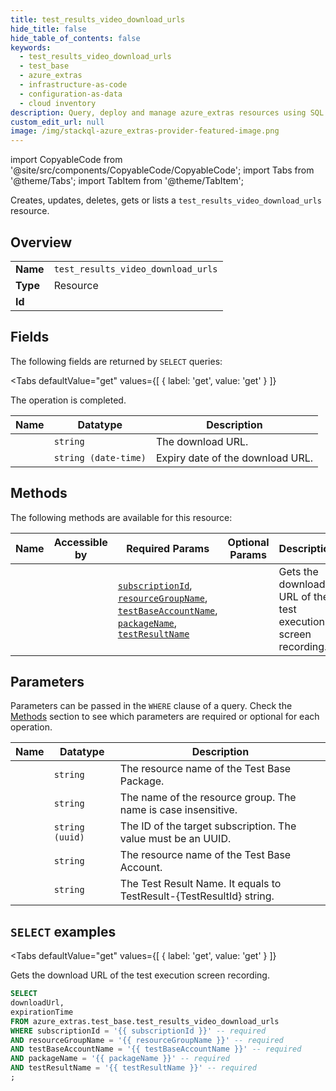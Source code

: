 ```yaml
--- 
title: test_results_video_download_urls
hide_title: false
hide_table_of_contents: false
keywords:
  - test_results_video_download_urls
  - test_base
  - azure_extras
  - infrastructure-as-code
  - configuration-as-data
  - cloud inventory
description: Query, deploy and manage azure_extras resources using SQL
custom_edit_url: null
image: /img/stackql-azure_extras-provider-featured-image.png
---
```


import CopyableCode from '@site/src/components/CopyableCode/CopyableCode';
import Tabs from '@theme/Tabs';
import TabItem from '@theme/TabItem';

Creates, updates, deletes, gets or lists a <code>test_results_video_download_urls</code> resource.

## Overview
<table><tbody>
<tr><td><b>Name</b></td><td><code>test_results_video_download_urls</code></td></tr>
<tr><td><b>Type</b></td><td>Resource</td></tr>
<tr><td><b>Id</b></td><td><CopyableCode code="azure_extras.test_base.test_results_video_download_urls" /></td></tr>
</tbody></table>

## Fields

The following fields are returned by `SELECT` queries:

<Tabs
    defaultValue="get"
    values={[
        { label: 'get', value: 'get' }
    ]}
>
<TabItem value="get">

The operation is completed.

<table>
<thead>
    <tr>
    <th>Name</th>
    <th>Datatype</th>
    <th>Description</th>
    </tr>
</thead>
<tbody>
<tr>
    <td><CopyableCode code="downloadUrl" /></td>
    <td><code>string</code></td>
    <td>The download URL.</td>
</tr>
<tr>
    <td><CopyableCode code="expirationTime" /></td>
    <td><code>string (date-time)</code></td>
    <td>Expiry date of the download URL.</td>
</tr>
</tbody>
</table>
</TabItem>
</Tabs>

## Methods

The following methods are available for this resource:

<table>
<thead>
    <tr>
    <th>Name</th>
    <th>Accessible by</th>
    <th>Required Params</th>
    <th>Optional Params</th>
    <th>Description</th>
    </tr>
</thead>
<tbody>
<tr>
    <td><a href="#get"><CopyableCode code="get" /></a></td>
    <td><CopyableCode code="select" /></td>
    <td><a href="#parameter-subscriptionId"><code>subscriptionId</code></a>, <a href="#parameter-resourceGroupName"><code>resourceGroupName</code></a>, <a href="#parameter-testBaseAccountName"><code>testBaseAccountName</code></a>, <a href="#parameter-packageName"><code>packageName</code></a>, <a href="#parameter-testResultName"><code>testResultName</code></a></td>
    <td></td>
    <td>Gets the download URL of the test execution screen recording.</td>
</tr>
</tbody>
</table>

## Parameters

Parameters can be passed in the `WHERE` clause of a query. Check the [Methods](#methods) section to see which parameters are required or optional for each operation.

<table>
<thead>
    <tr>
    <th>Name</th>
    <th>Datatype</th>
    <th>Description</th>
    </tr>
</thead>
<tbody>
<tr id="parameter-packageName">
    <td><CopyableCode code="packageName" /></td>
    <td><code>string</code></td>
    <td>The resource name of the Test Base Package.</td>
</tr>
<tr id="parameter-resourceGroupName">
    <td><CopyableCode code="resourceGroupName" /></td>
    <td><code>string</code></td>
    <td>The name of the resource group. The name is case insensitive.</td>
</tr>
<tr id="parameter-subscriptionId">
    <td><CopyableCode code="subscriptionId" /></td>
    <td><code>string (uuid)</code></td>
    <td>The ID of the target subscription. The value must be an UUID.</td>
</tr>
<tr id="parameter-testBaseAccountName">
    <td><CopyableCode code="testBaseAccountName" /></td>
    <td><code>string</code></td>
    <td>The resource name of the Test Base Account.</td>
</tr>
<tr id="parameter-testResultName">
    <td><CopyableCode code="testResultName" /></td>
    <td><code>string</code></td>
    <td>The Test Result Name. It equals to TestResult-&#123;TestResultId&#125; string.</td>
</tr>
</tbody>
</table>

## `SELECT` examples

<Tabs
    defaultValue="get"
    values={[
        { label: 'get', value: 'get' }
    ]}
>
<TabItem value="get">

Gets the download URL of the test execution screen recording.

```sql
SELECT
downloadUrl,
expirationTime
FROM azure_extras.test_base.test_results_video_download_urls
WHERE subscriptionId = '{{ subscriptionId }}' -- required
AND resourceGroupName = '{{ resourceGroupName }}' -- required
AND testBaseAccountName = '{{ testBaseAccountName }}' -- required
AND packageName = '{{ packageName }}' -- required
AND testResultName = '{{ testResultName }}' -- required
;
```
</TabItem>
</Tabs>
